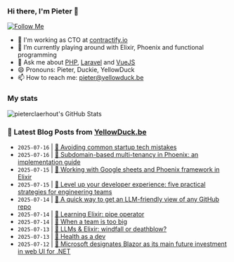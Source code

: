 ### Hi there, I'm Pieter 👋  
[![Follow Me](https://img.shields.io/github/followers/pieterclaerhout?label=Follow&style=social)](https://github.com/pieterclaerhout)

- 🏢 I'm working as CTO at [contractify.io](https://contractify.io)
- 🌱 I’m currently playing around with Elixir, Phoenix and functional programming
- 💬 Ask me about [PHP](https://php.net), [Laravel](http://laravel.com) and [VueJS](https://vuejs.org)
- 😄 Pronouns: Pieter, Duckie, YellowDuck
- 📫 How to reach me: pieter@yellowduck.be

### My stats

![pieterclaerhout's GitHub Stats](https://github-readme-stats.vercel.app/api?username=pieterclaerhout&show_icons=true&count_private=true&line_height=40)

### 📩 Latest Blog Posts from [YellowDuck.be](https://www.yellowduck.be/)
<!-- BLOG-POST-LIST:START -->
- `2025-07-16` | [🔗 Avoiding common startup tech mistakes](https://www.yellowduck.be/posts/avoiding-common-startup-tech-mistakes)  
- `2025-07-16` | [🔗 Subdomain-based multi-tenancy in Phoenix: an implementation guide](https://www.yellowduck.be/posts/subdomain-based-multi-tenancy-in-phoenix-an-implementation-guide)  
- `2025-07-15` | [🔗 Working with Google sheets and Phoenix framework in Elixir](https://www.yellowduck.be/posts/working-with-google-sheets-and-phoenix-framework-in-elixir)  
- `2025-07-15` | [🔗 Level up your developer experience: five practical strategies for engineering teams](https://www.yellowduck.be/posts/level-up-your-developer-experience-five-practical-strategies-for-engineering-teams)  
- `2025-07-14` | [🐥 A quick way to get an LLM-friendly view of any GitHub repo](https://www.yellowduck.be/posts/a-quick-way-to-get-an-llm-friendly-view-of-any-github-repo)  
- `2025-07-14` | [🔗 Learning Elixir: pipe operator](https://www.yellowduck.be/posts/learning-elixir-pipe-operator)  
- `2025-07-14` | [🔗 When a team is too big](https://www.yellowduck.be/posts/when-a-team-is-too-big)  
- `2025-07-13` | [🔗 LLMs &amp; Elixir: windfall or deathblow?](https://www.yellowduck.be/posts/llms-elixir-windfall-or-deathblow)  
- `2025-07-13` | [🔗 Health as a dev](https://www.yellowduck.be/posts/health-as-a-dev)  
- `2025-07-12` | [🔗 Microsoft designates Blazor as its main future investment in web UI for .NET](https://www.yellowduck.be/posts/microsoft-designates-blazor-as-its-main-future-investment-in-web-ui-for-net)  

<!-- BLOG-POST-LIST:END -->
